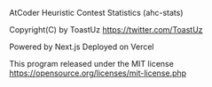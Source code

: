 AtCoder Heuristic Contest Statistics (ahc-stats)

Copyright(C) by ToastUz
https://twitter.com/ToastUz

Powered by Next.js
Deployed on Vercel

This program released under the MIT license
https://opensource.org/licenses/mit-license.php
